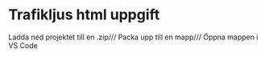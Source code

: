 # Trafikljus html uppgift

Ladda ned projektet till en .zip///
Packa upp till en mapp///
Öppna mappen i VS Code
